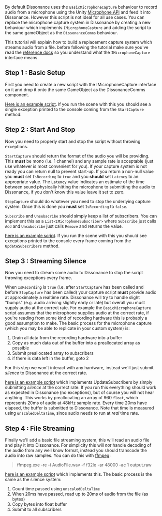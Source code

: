 By default Dissonance uses the `BasicMicrophoneCapture` behaviour to record audio from a microphone using the Unity [Microphone API](https://docs.unity3d.com/ScriptReference/Microphone.html) and feed it into Dissonance. However this script is not ideal for all use cases. You can replace the microphone capture system in Dissonance by creating a new behaviour which implements `IMicrophoneCapture` and adding the script to the same gameObject as the `DissonanceComms` behaviour.

This tutorial will explain how to build a replacement capture system which streams audio from a file. before following the tutorial make sure you've read the [reference docs](../Reference/Audio/IMicrophoneCapture.md) so you understand what the `IMicrophoneCapture` interface means.

## Step 1 : Basic Setup

First you need to create a new script with the IMicrophoneCapture interface on it and drop it onto the same GameObject as the DissonanceComms component.

[Here is an example script](https://gist.github.com/martindevans/266553f7405c393e5a41d4729b67fa1e). If you run the scene with this you should see a single exception printed to the console coming from the `StartCapture` method.

## Step 2 : Start And Stop

Now you need to properly start and stop the script without throwing exceptions.

`StartCapture` should return the format of the audio you will be providing. This **must** be mono (i.e. 1 channel) and any sample rate is acceptable (just use whatever is most convenient for you). If your capture system is not ready you can return null to prevent start-up. If you return a non-null value you **must** set `IsRecording` to `true` and you **should** set `Latency` to an appropriate value. The `Latency` value indicates an estimate of the time between sound physically hitting the microphone to submitting the audio to Dissonance, if you don't know this value leave it set to zero.

`StopCapture` should do whatever you need to stop the underlying capture system. Once this is done you **must** set `IsRecording` to `false`.

`Subscribe` and `Unsubscribe` should simply keep a list of subscribers. You can implement this as a `List<IMicrophoneSubscriber>` where `Subscribe` just calls `Add` and `Unsubscribe` just calls `Remove` and returns the value.

[here is an example script](https://gist.github.com/martindevans/47127ccde8e5b7abeaa4cc0b49d60759). If you run the scene with this you should see exceptions printed to the console every frame coming from the `UpdateSubscribers` method.

## Step 3 : Streaming Silence

Now you need to stream some audio to Dissonance to stop the script throwing exceptions every frame.

When `IsRecording` is `true` (i.e. after `StartCapture` has been called and before `StopCapture` has been called) your capture script **must** provide audio at approximately a realtime rate. Dissonance will try to handle slight "bumps" (e.g. audio arriving slightly early or late) but overall you must supply audio at the correct rate. For example the `BasicMicrophoneCapture` script assumes that the microphone supplies audio at the correct rate, if you're reading from some kind of recording hardware this is probably a good assumption to make. The basic process for the microphone capture (which you may be able to replicate in your custom system) is:

 1. Drain all data from the recording hardware into a buffer
 2. Copy as much data out of the buffer into a preallocated array as possible
 3. Submit preallocated array to subscribers
 4. if there is data left in the buffer, goto 2

For this step we won't interact with any hardware, instead we'll just submit _silence_ to Dissonance at the correct rate.

[here is an example script](https://gist.github.com/martindevans/2ab034c885cf0c038db8fda471336596) which implements UpdateSubscribers by simply submitting _silence_ at the correct rate. If you run this everything should work as expected in Dissonance (no exceptions), but of course you will not hear anything. This works by preallocating an array of 960 `float`, which represents 20ms of audio at 48kHz sample rate. Every time 20ms have elapsed, the buffer is submitted to Dissonance. Note that time is measured using `unscaledDeltaTime`, since audio needs to run at _real_ time rate. 

## Step 4 : File Streaming

Finally we'll add a basic file streaming system, this will read an audio file and play it into Dissonance. For simplicity this will _not_ handle decoding of the audio from any well know format, instead you should transcode the audio into raw samples. You can do this with [ffmpeg](https://ffmpeg.org/):

 > ffmpeg.exe -re -i AudioFile.wav -f f32le -ar 48000 -ac 1 output.raw

[here is an example script](https://gist.github.com/martindevans/ad4df4d1f771538bb7f474756cbb3711) which implements this. The basic process is the same as the silence system:

 1. Count time passed using `unscaledDeltaTime`
 2. When 20ms have passed, read up to 20ms of audio from the file (as bytes)
 3. Copy bytes into float buffer
 4. Submit to all subscribers